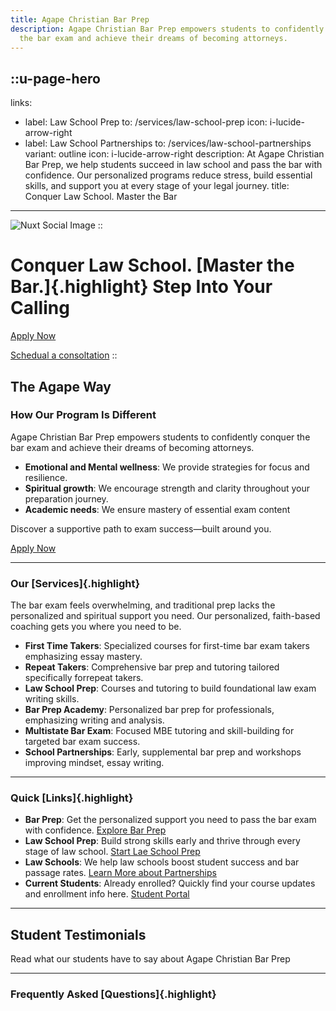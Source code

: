 ```yaml
---
title: Agape Christian Bar Prep
description: Agape Christian Bar Prep empowers students to confidently conquer
  the bar exam and achieve their dreams of becoming attorneys.
---
```


::u-page-hero
---
links:
  - label: Law School Prep
    to: /services/law-school-prep
    icon: i-lucide-arrow-right
  - label: Law School Partnerships
    to: /services/law-school-partnerships
    variant: outline
    icon: i-lucide-arrow-right
description: At Agape Christian Bar Prep, we help students succeed in law school
  and pass the bar with confidence. Our personalized programs reduce stress,
  build essential skills, and support you at every stage of your legal journey.
title: Conquer Law School. Master the Bar
---
![Nuxt Social Image](/AgapeHeroImage.png)
::

# Conquer Law School. [Master the Bar.]{.highlight} Step Into Your Calling

[Apply Now](/apply)

[Schedual a consoltation](/apply)
\::

## The Agape Way

### How Our Program Is Different

Agape Christian Bar Prep empowers students to confidently conquer the bar exam and achieve their dreams of becoming attorneys.

- **Emotional and Mental wellness**: We provide strategies for focus and resilience.
- **Spiritual growth**: We encourage strength and clarity throughout your preparation journey.
- **Academic needs**: We ensure mastery of essential exam content

Discover a supportive path to exam success—built around you.

[Apply Now](/apply)

---

### Our [Services]{.highlight}

The bar exam feels overwhelming, and traditional prep lacks the personalized and spiritual support you need. Our personalized, faith-based coaching gets you where you need to be.

- **First Time Takers**: Specialized courses for first-time bar exam takers emphasizing essay mastery.
- **Repeat Takers**: Comprehensive bar prep and tutoring tailored specifically forrepeat takers.
- **Law School Prep**: Courses and tutoring to build foundational law exam writing skills.
- **Bar Prep Academy**: Personalized bar prep for professionals, emphasizing writing and analysis.
- **Multistate Bar Exam**: Focused MBE tutoring and skill-building for targeted bar exam success.
- **School Partnerships**: Early, supplemental bar prep and workshops improving mindset, essay writing.

---

### Quick [Links]{.highlight}

- **Bar Prep**: Get the personalized support you need to pass the bar exam with confidence. [Explore Bar Prep](/services/)
- **Law School Prep**: Build strong skills early and thrive through every stage of law school. [Start Lae School Prep](/services/law-school-prep)
- **Law Schools**: We help law schools boost student success and bar passage rates. [Learn More about Partnerships](/services/law-school-partnerships)
- **Current Students**: Already enrolled? Quickly find your course updates and enrollment info here. [Student Portal](/student-portal)

---

## Student Testimonials

Read what our students have to say about Agape Christian Bar Prep

---

### Frequently Asked [Questions]{.highlight}
